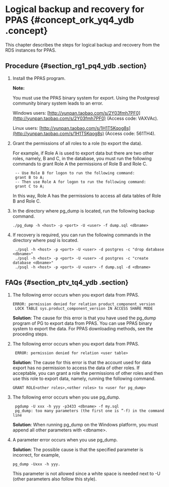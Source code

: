 # Logical backup and recovery for PPAS {#concept_ork_yq4_ydb .concept}

This chapter describes the steps for logical backup and recovery from the RDS instances for PPAS.

## Procedure {#section_rg1_pq4_ydb .section}

1.  Install the PPAS program.

    **Note:** 

    You must use the PPAS binary system for export. Using the Postgresql community binary system leads to an error.

    Windows users: [http://yunpan.taobao.com/s/2Y03fmh7PF0](http://yunpan.taobao.com/s/2Y03fmh7PF0) \(Access code: VAXVAc\).

    Linux users: [http://yunpan.taobao.com/s/1H1T5Kqog8s](http://yunpan.taobao.com/s/1H1T5Kqog8s) \(Access code: 561TH4\).

2.  Grant the permissions of all roles to a role \(to export the data\).

    For example, if Role A is used to export data but there are two other roles, namely, B and C, in the database, you must run the following commands to grant Role A the permissions of Role B and Role C.

    ```
     -- Use Role B for logon to run the following command:
     grant B to A;
     -- Then use Role A for logon to run the following command:
     grant C to A;
    ```

    In this way, Role A has the permissions to access all data tables of Role B and Role C.

3.  In the directory where pg\_dump is located, run the following backup command.

    ```
    ./pg_dump -h <host> -p <port> -U <user> -f dump.sql <dbname>
    ```

4.  If recovery is required, you can run the following commands in the directory where psql is located.

    ```
     ./psql -h <host> -p <port> -U <user> -d postgres -c "drop database <dbname>"
     ./psql -h <host> -p <port> -U <user> -d postgres -c "create database <dbname>"
     ./psql -h <host> -p <port> -U <user> -f dump.sql -d <dbname>
    ```


## FAQs {#section_ptv_tq4_ydb .section}

1.  The following error occurs when you export data from PPAS.

    ```
    ERROR: permission denied for relation product_component_version
     LOCK TABLE sys.product_component_version IN ACCESS SHARE MODE
    ```

    **Solution**: The cause for this error is that you have used the pg\_dump program of PG to export data from PPAS. You can use PPAS binary system to export the data. For PPAS downloading methods, see the proceding steps.

2.  The following error occurs when you export data from PPAS.

    ```
     ERROR: permission denied for relation <user table>
    ```

    **Solution**: The cause for this error is that the account used for data export has no permission to access the data of other roles. If acceptable, you can grant a role the permissions of other roles and then use this role to export data, namely, running the following command.

    ```
    GRANT ROLE<other roles>,<other roles> to <user for pg_dump>
    ```

3.  The following error occurs when you use pg\_dump.

    ```
     pgdump -U xxx -h yyy -p3433 <dbname> -f my.sql
     pg_dump: too many parameters (the first one is ”-f) in the command line
    ```

    **Solution**: When running pg\_dump on the Windows platform, you must append all other parameters with <dbname\>.

4.  A parameter error occurs when you use pg\_dump.

    **Solution**: The possible cause is that the specified parameter is incorrect, for example,

    ```
    pg_dump -Uxxx -h yyy.
    ```

    This parameter is not allowed since a white space is needed next to -U \(other parameters also follow this style\).


